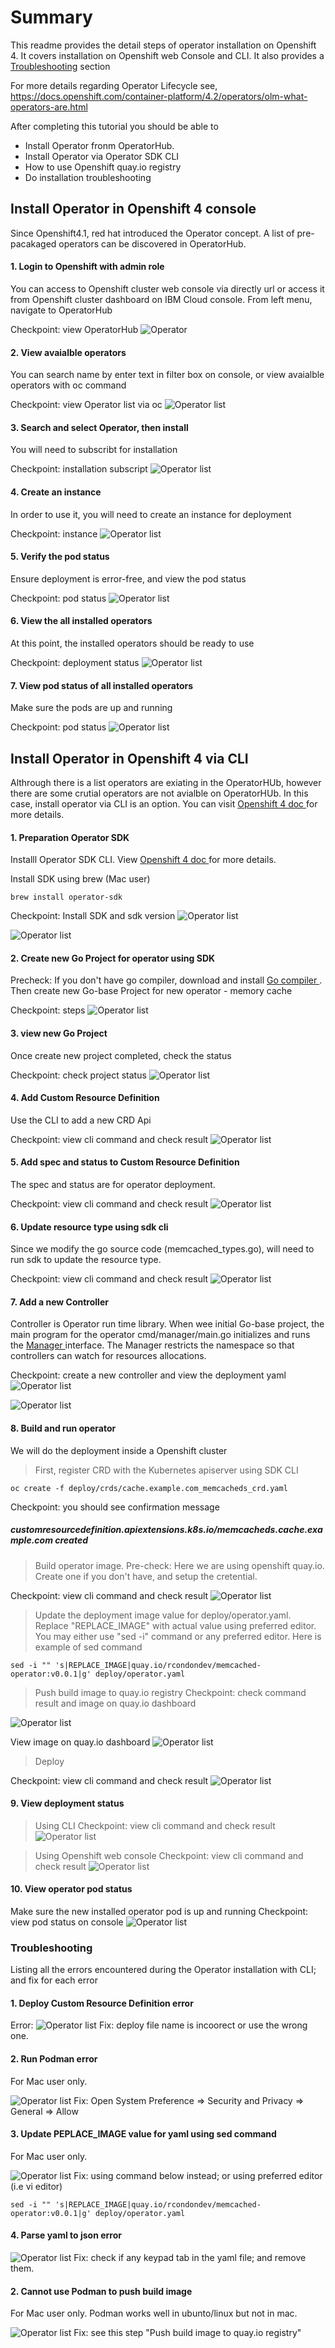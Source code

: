 # Summary

This readme provides the detail steps of operator installation on Openshift 4. It covers installation on Openshift web Console and CLI. It also provides a [Troubleshooting](#troubleshooting) section

For more details regarding Operator Lifecycle see, https://docs.openshift.com/container-platform/4.2/operators/olm-what-operators-are.html

After completing this tutorial you should be able to

- Install Operator fronm OperatorHub.
- Install Operator via Operator SDK CLI
- How to use Openshift quay.io registry
- Do installation troubleshooting

## Install Operator in Openshift 4 console
Since Openshift4.1, red hat introduced the Operator concept. A list of pre-pacakaged operators can be discovered in OperatorHub.

#### 1. Login to Openshift with admin role
You can access to Openshift cluster web console via directly url or access it from Openshift cluster dashboard on IBM Cloud console. From left menu, navigate to OperatorHub

Checkpoint: view OperatorHub
![Operator](images/operator-hub.png)

#### 2. View avaialble operators
You can search name by enter text in filter box on console, or view avaialble operators with oc command

Checkpoint: view Operator list via oc
![Operator list](images/operator-list-cli.png)

#### 3. Search and select Operator, then install
You will need to subscribt for installation

Checkpoint: installation subscript
![Operator list](images/operator-subscript.png)

#### 4. Create an instance
In order to use it, you will need to create an instance for deployment 

Checkpoint: instance
![Operator list](images/create-instance.png)

#### 5. Verify the pod status
Ensure deployment is error-free, and view the pod status 

Checkpoint: pod status
![Operator list](images/operator-pod-status.png)

#### 6. View the all installed operators
At this point, the installed operators should be ready to use

Checkpoint: deployment status
![Operator list](images/view-installed-operators-console.png)

#### 7. View pod status of all installed operators
Make sure the pods are up and running

Checkpoint: pod status
![Operator list](images/view-operator-pods.png)

## Install Operator in Openshift 4 via CLI
Althrough there is a list operators are exiating in the OperatorHUb, however there are some crutial operators are not avialble on OperatorHUb. In this case, install operator via CLI is an option.
You can visit <a href="https://docs.openshift.com/container-platform/4.2/operators/olm-what-operators-are.html" target="_blank">Openshift 4 doc </a> for more details.

#### 1. Preparation Operator SDK
Installl Operator SDK CLI. View <a href="https://docs.openshift.com/container-platform/4.3/operators/operator_sdk/osdk-getting-started.html" target="_blank">Openshift 4 doc </a> for more details.

Install SDK using brew (Mac user)
```
brew install operator-sdk
```
Checkpoint: Install SDK and sdk version
![Operator list](images/install-operator-sdk.png)

![Operator list](images/operator-sdk-version.png)

#### 2. Create new Go Project for operator using SDK
Precheck: If you don't have go compiler, download and install <a href="https://golang.org/doc/install" target="_blank"> Go compiler </a>. Then create new Go-base Project for new operator - memory cache

Checkpoint: steps
![Operator list](images/new-operator-go-project.png)

#### 3. view new Go Project
Once create new project completed, check the status

Checkpoint: check project status
![Operator list](images/verify-operator-project-created.png)

#### 4. Add Custom Resource Definition
Use the CLI to add a new CRD Api

Checkpoint: view cli command and check result
![Operator list](images/add-crd-api.png)

#### 5. Add spec and status to Custom Resource Definition
The spec and status are for operator deployment.

Checkpoint: view cli command and check result
![Operator list](images/add-spec-status-crd.png)

#### 6. Update resource type using sdk cli
Since we modify the go source code (memcached_types.go), will need to run sdk to update the resource type.

Checkpoint: view cli command and check result
![Operator list](images/update-generated-code.png)

#### 7. Add a new Controller
Controller is Operator run time library. When wee initial Go-base project, the main program for the operator cmd/manager/main.go initializes and runs the <a href="https://godoc.org/github.com/kubernetes-sigs/controller-runtime/pkg/manager#Manager" target="_blank"> Manager </a> interface. The Manager restricts the namespace so that controllers can  watch for resources allocations.

Checkpoint: create a new controller and view the deployment yaml
![Operator list](images/add-new-controller.png)

![Operator list](images/view-new-controller-yaml-list.png)

#### 8. Build and run operator
We will do the deployment inside a Openshift cluster
> First, register CRD with the Kubernetes apiserver using SDK CLI
```
oc create -f deploy/crds/cache.example.com_memcacheds_crd.yaml
```
Checkpoint: you should see confirmation message 
##### customresourcedefinition.apiextensions.k8s.io/memcacheds.cache.example.com created

> Build operator image.
Pre-check: Here we are using openshift quay.io. Create one if you don't have, and setup the cretential.

Checkpoint: view cli command and check result
![Operator list](images/build-operator-image2.png)

> Update the deployment image value for deploy/operator.yaml.
Replace "REPLACE_IMAGE" with actual value using preferred editor. You may either use "sed -i" command or any preferred editor. Here is example of sed command

```
sed -i "" 's|REPLACE_IMAGE|quay.io/rcondondev/memcached-operator:v0.0.1|g' deploy/operator.yaml
```

> Push build image to quay.io registry
Checkpoint: check command result and image on quay.io dashboard

![Operator list](images/push-image-quayio.png)

View image on quay.io dashboard
![Operator list](images/check-image-push-status.png)

> Deploy

Checkpoint: view cli command and check result
![Operator list](images/deploy-operator.png)

#### 9. View deployment status
> Using CLI
Checkpoint: view cli command and check result
![Operator list](images/view-operator-deployment.png)

> Using Openshift web console
Checkpoint: view cli command and check result
![Operator list](images/view-deployment-console.png)

#### 10. View operator pod status
Make sure the new installed operator pod is up and running
Checkpoint: view pod status on console
![Operator list](images/view-pod-status-console.png)

### Troubleshooting
Listing all the errors encountered during the Operator installation with CLI; and fix for each error

#### 1. Deploy Custom Resource Definition error

Error: 
![Operator list](images/deploy-crds-error.png)
Fix: deploy file name is incoorect or use the wrong one.

#### 2. Run Podman error
For Mac user only.

![Operator list](images/podman-accessed-error.png)
Fix: Open System Preference => Security and Privacy => General => Allow

#### 3. Update PEPLACE_IMAGE value for yaml using sed command
For Mac user only.

![Operator list](images/sed-i-error-mac.png)
Fix: using command below instead; or using preferred editor (i.e vi editor)
```
sed -i "" 's|REPLACE_IMAGE|quay.io/rcondondev/memcached-operator:v0.0.1|g' deploy/operator.yaml
```

#### 4. Parse yaml to json error

![Operator list](images/parse-json-yaml-error.png)
Fix: check if any keypad tab in the yaml file; and remove them.

#### 2. Cannot use Podman to push build image 
For Mac user only. Podman works well in ubunto/linux but not in mac.

![Operator list](images/podman-error-mac.png)
Fix: see this step "Push build image to quay.io registry" 
